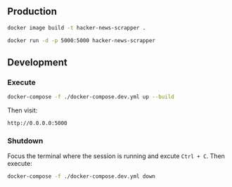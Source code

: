 ## Production

```bash
docker image build -t hacker-news-scrapper .
```

```bash
docker run -d -p 5000:5000 hacker-news-scrapper
```

## Development

### Execute

```bash
docker-compose -f ./docker-compose.dev.yml up --build
```

Then visit:

```
http://0.0.0.0:5000
```

### Shutdown

Focus the terminal where the session is running and excute `Ctrl + C`.
Then execute:

```bash
docker-compose -f ./docker-compose.dev.yml down
```
